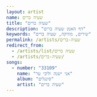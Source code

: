 ```yaml
---
layout: artist
name: שעיה ברים
title: "שעיה ברים"
description: "דף האמן שעיה ברים"
keywords: "שירים, מוזיקה, שעיה ברים"
permalink: /artists/שעיה-ברים
redirect_from:
  - /artists/list/שעיה ברים
  - /artists/שעיה-ברים/
songs:
  - number: "33109"
    name: "אני ישנה וליבי ער"
    album: "סינגלים"
    artist: "שעיה ברים"
---
```

